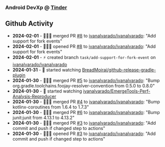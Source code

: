 ### Android DevXp @ [Tinder](https://medium.com/tinder)

## Github Activity
- **2024-02-01** - 🧑🏻‍💻 merged PR [#8](https://github.com/ivanalvarado/ivanalvarado/pull/8) to [ivanalvarado/ivanalvarado](https://github.com/ivanalvarado/ivanalvarado): "Add support for fork events"
- **2024-02-01** - 🧑🏻‍💻 opened PR [#8](https://github.com/ivanalvarado/ivanalvarado/pull/8) to [ivanalvarado/ivanalvarado](https://github.com/ivanalvarado/ivanalvarado): "Add support for fork events"
- **2024-02-01** - ⚡️ created branch `task/add-support-for-fork-event` on [ivanalvarado/ivanalvarado](https://github.com/ivanalvarado/ivanalvarado)
- **2024-01-31** - 👀 started watching [BreadMoirai/github-release-gradle-plugin](https://github.com/BreadMoirai/github-release-gradle-plugin)
- **2024-01-30** - 🧑🏻‍💻 merged PR [#5](https://github.com/ivanalvarado/ivanalvarado/pull/5) to [ivanalvarado/ivanalvarado](https://github.com/ivanalvarado/ivanalvarado): "Bump org.gradle.toolchains.foojay-resolver-convention from 0.5.0 to 0.8.0"
- **2024-01-30** - 👀 started watching [ivanalvarado/EmergeTools-Perf-Analysis-Reproducer](https://github.com/ivanalvarado/EmergeTools-Perf-Analysis-Reproducer)
- **2024-01-30** - 🧑🏻‍💻 merged PR [#4](https://github.com/ivanalvarado/ivanalvarado/pull/4) to [ivanalvarado/ivanalvarado](https://github.com/ivanalvarado/ivanalvarado): "Bump kotlinx-coroutines from 1.6.4 to 1.7.3"
- **2024-01-30** - 🧑🏻‍💻 merged PR [#6](https://github.com/ivanalvarado/ivanalvarado/pull/6) to [ivanalvarado/ivanalvarado](https://github.com/ivanalvarado/ivanalvarado): "Bump junit:junit from 4.13.1 to 4.13.2"
- **2024-01-30** - 🧑🏻‍💻 merged PR [#3](https://github.com/ivanalvarado/ivanalvarado/pull/3) to [ivanalvarado/ivanalvarado](https://github.com/ivanalvarado/ivanalvarado): "Add commit and push if changed step to actions"
- **2024-01-30** - 🧑🏻‍💻 opened PR [#3](https://github.com/ivanalvarado/ivanalvarado/pull/3) to [ivanalvarado/ivanalvarado](https://github.com/ivanalvarado/ivanalvarado): "Add commit and push if changed step to actions"